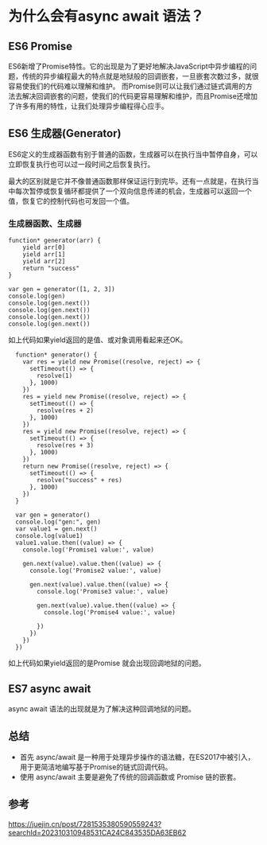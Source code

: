# 为什么会有async await 语法？

## ES6 Promise

ES6新增了Promise特性。它的出现是为了更好地解决JavaScript中异步编程的问题，传统的异步编程最大的特点就是地狱般的回调嵌套，一旦嵌套次数过多，就很容易使我们的代码难以理解和维护。
而Promise则可以让我们通过链式调用的方法去解决回调嵌套的问题，使我们的代码更容易理解和维护，而且Promise还增加了许多有用的特性，让我们处理异步编程得心应手。

## ES6 生成器(Generator)

ES6定义的生成器函数有别于普通的函数，生成器可以在执行当中暂停自身，可以立即恢复执行也可以过一段时间之后恢复执行。

最大的区别就是它并不像普通函数那样保证运行到完毕。还有一点就是，在执行当中每次暂停或恢复循环都提供了一个双向信息传递的机会，生成器可以返回一个值，恢复它的控制代码也可发回一个值。

### 生成器函数、生成器

```
function* generator(arr) {
    yield arr[0]
    yield arr[1]
    yield arr[2]
    return "success"
}

var gen = generator([1, 2, 3])
console.log(gen)
console.log(gen.next())
console.log(gen.next())
console.log(gen.next())
console.log(gen.next())
```

如上代码如果yield返回的是值、或对象调用看起来还OK。


```
  function* generator() {
    var res = yield new Promise((resolve, reject) => {
      setTimeout(() => {
        resolve(1)
      }, 1000)
    })
    res = yield new Promise((resolve, reject) => {
      setTimeout(() => {
        resolve(res + 2)
      }, 1000)
    })
    res = yield new Promise((resolve, reject) => {
      setTimeout(() => {
        resolve(res + 3)
      }, 1000)
    })
    return new Promise((resolve, reject) => {
      setTimeout(() => {
        resolve("success" + res)
      }, 1000)
    })
  }

  var gen = generator()
  console.log("gen:", gen)
  var value1 = gen.next()
  console.log(value1)
  value1.value.then((value) => {
    console.log('Promise1 value:', value)

    gen.next(value).value.then((value) => {
      console.log('Promise2 value:', value)

      gen.next(value).value.then((value) => {
        console.log('Promise3 value:', value)

        gen.next(value).value.then((value) => {
          console.log('Promise4 value:', value)

        })
      })
    })
  })
```

如上代码如果yield返回的是Promise 就会出现回调地狱的问题。

## ES7 async await

async await 语法的出现就是为了解决这种回调地狱的问题。

## 总结

* 首先 async/await 是一种用于处理异步操作的语法糖，在ES2017中被引入，用于更简洁地编写基于Promise的链式回调代码。
* 使用 async/await 主要是避免了传统的回调函数或 Promise 链的嵌套。

## 参考

https://juejin.cn/post/7281535380590559243?searchId=202310310948531CA24C843535DA63EB62